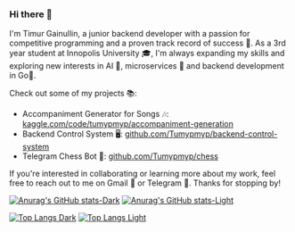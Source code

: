 ### Hi there 👋
I'm Timur Gainullin, a junior backend developer with a passion for competitive programming and a proven track record of success 🚀. As a 3rd year student at Innopolis University 🎓, I'm always expanding my skills and exploring new interests in AI 🤖, microservices 🐳 and backend development in Go🐹.

Check out some of my projects 📚:

- Accompaniment Generator for Songs 🎶: [kaggle.com/code/tumypmyp/accompaniment-generation](https://www.kaggle.com/code/tumypmyp/accompaniment-generation)
- Backend Control System 🖥: [github.com/Tumypmyp/backend-control-system](https://github.com/Tumypmyp/backend-control-system)
- Telegram Chess Bot 🤖: [github.com/Tumypmyp/chess](https://github.com/Tumypmyp/chess)

If you're interested in collaborating or learning more about my work, feel free to reach out to me on Gmail 📩 or Telegram 💬. Thanks for stopping by!


[![Anurag's GitHub stats-Dark](https://github-readme-stats.vercel.app/api?username=Tumypmyp&show_icons=true&hide=contribs&count_private=true&theme=dark#gh-dark-mode-only)](https://github.com/anuraghazra/github-readme-stats#gh-dark-mode-only)
[![Anurag's GitHub stats-Light](https://github-readme-stats.vercel.app/api?username=Tumypmyp&show_icons=true&hide=contribs&count_private=true&theme=default#gh-light-mode-only)](https://github.com/anuraghazra/github-readme-stats#gh-light-mode-only)

[![Top Langs Dark](https://github-readme-stats.vercel.app/api/top-langs/?username=Tumypmyp&layout=compact&hide_title=true&size_weight=0.5&count_weight=0.5&count_private=true&theme=dark#gh-dark-mode-only)](https://github.com/anuraghazra/github-readme-stats#gh-dark-mode-only)
[![Top Langs Light](https://github-readme-stats.vercel.app/api/top-langs/?username=Tumypmyp&layout=compact&hide_title=true&size_weight=0.5&count_weight=0.5&count_private=true&theme=default#gh-light-mode-only)](https://github.com/anuraghazra/github-readme-stats#gh-light-mode-only)

<!--
**Tumypmyp/Tumypmyp** is a ✨ _special_ ✨ repository because its `README.md` (this file) appears on your GitHub profile.

Here are some ideas to get you started:

- 🔭 I’m currently working on ...
- 🌱 I’m currently learning ...
- 👯 I’m looking to collaborate on ...
- 🤔 I’m looking for help with ...
- 💬 Ask me about ...
- 📫 How to reach me: ...
- 😄 Pronouns: ...
- ⚡ Fun fact: ...
-->
